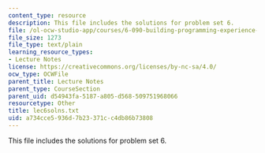 ```yaml
---
content_type: resource
description: This file includes the solutions for problem set 6.
file: /ol-ocw-studio-app/courses/6-090-building-programming-experience-a-lead-in-to-6-001-january-iap-2005/a734cce5936d7b23371cc4db86b73808_lec6solns.txt
file_size: 1273
file_type: text/plain
learning_resource_types:
- Lecture Notes
license: https://creativecommons.org/licenses/by-nc-sa/4.0/
ocw_type: OCWFile
parent_title: Lecture Notes
parent_type: CourseSection
parent_uid: d54943fa-5187-a805-d568-509751968066
resourcetype: Other
title: lec6solns.txt
uid: a734cce5-936d-7b23-371c-c4db86b73808
---
```

This file includes the solutions for problem set 6.